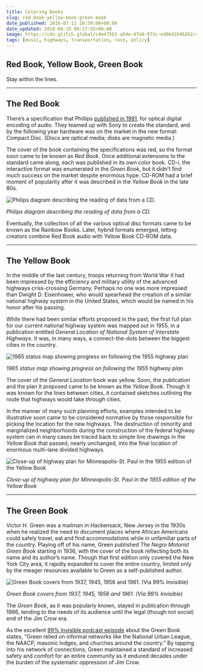 ```yaml
---
title: Coloring Books
slug: red-book-yellow-book-green-book
date_published: 2016-07-11 20:59:00+00:00
date_updated: 2018-04-15 09:17:55+00:00
image: https://cdn.glitch.global/c4e475b2-a54e-47e0-973c-ed0bd1b46262/color-books.jpeg?v=1669866330863
tags: [music, highways, transportation, race, policy]
---
```

## Red Book, Yellow Book, Green Book

Stay within the lines.

---

## The Red Book

There’s a specification that Phillips [published in 1981](http://www.philips-historische-producten.nl/cd-uk.html), for optical digital encoding of audio. They teamed up with Sony to create the standard, and by the following year hardware was on the market in the new format: Compact Disc. (Discs are optical media; disks are magnetic media.)

The cover of the book containing the specifications was red, so the format soon came to be known as *Red Book*. Once additional extensions to the standard came along, each was published in its own color book. CD-i, the interactive format was enumerated in the *Green Book*, but it didn’t find much success on the market despite enormous hype. CD-ROM had a brief moment of popularity after it was described in the *Yellow Book* in the late 80s.

![Philips diagram describing the reading of data from a CD.](https://cdn.glitch.global/c4e475b2-a54e-47e0-973c-ed0bd1b46262/cd-laser.webp?v=1669867612400 "Philips diagram describing the reading of data from a CD.")

_Philips diagram describing the reading of data from a CD._

Eventually, the collection of all the various optical disc formats came to be known as the Rainbow Books. Later, hybrid formats emerged, letting creators combine Red Book audio with Yellow Book CD-ROM data.

---

## The Yellow Book

In the middle of the last century, troops returning from World War II had been impressed by the efficiency and military utility of the advanced highways criss-crossing Germany. Perhaps no one was more impressed than Dwight D. Eisenhower, who would spearhead the creation of a similar national highway system in the United States, which would be named in his honor after his passing.

While there had been similar efforts proposed in the past, the first full plan for our current national highway system was mapped out in 1955, in a publication entitled *General Location of National System of Interstate Highways*. It was, in many ways, a connect-the-dots between the biggest cities in the country.

![1965 status map showing progress on following the 1955 highway plan](https://cdn.glitch.global/c4e475b2-a54e-47e0-973c-ed0bd1b46262/1965-highway-status.gif?v=1669867612039 "1965 status map showing progress on following the 1955 highway plan")

_1965 status map showing progress on following the 1955 highway plan_

The cover of the *General Location* book was yellow. Soon, the publication and the plan it proposed came to be known as the *Yellow Book*. Though it was known for the lines between cities, it contained sketches outlining the route that highways would take *through* cities.

In the manner of many such planning efforts, examples intended to be illustrative soon came to be considered normative by those responsible for picking the location for the new highways. The destruction of minority and marginalized neighborhoods during the construction of the federal highway system can in many cases be traced back to simple line drawings in the *Yellow Book* that passed, nearly unchanged, into the final location of enormous multi-lane divided highways.

![Close-up of highway plan for Minneapolis-St. Paul in the 1955 edition of the Yellow Book](https://cdn.glitch.global/c4e475b2-a54e-47e0-973c-ed0bd1b46262/minneapolis-highways.webp?v=1669867611747 "Close-up of highway plan for Minneapolis-St. Paul in the 1955 edition of the Yellow Book")

_Close-up of highway plan for Minneapolis-St. Paul in the 1955 edition of the Yellow Book_

---

## The Green Book

Victor H. Green was a mailman in Hackensack, New Jersey in the 1930s when he realized the need to document places where African Americans could safely travel, eat and find accommodations while in unfamiliar parts of the country. Playing off of his name, Green published *The Negro Motorist Green Book* starting in 1936, with the cover of the book reflecting both its name and its author’s name. Though that first edition only covered the New York City area, it rapidly expanded to cover the entire country, limited only by the meager resources available to Green as a self-published author.

![Green Book covers from 1937, 1945, 1956 and 1961. (Via 99% Invisible)](https://cdn.glitch.global/c4e475b2-a54e-47e0-973c-ed0bd1b46262/green-books.webp?v=1669867611433 "Green Book covers from 1937, 1945, 1956 and 1961. Via 99% Invisible")

_Green Book covers from 1937, 1945, 1956 and 1961. (Via 99% Invisible)_

The *Green Book*, as it was popularly known, stayed in publication through 1966, tending to the needs of its audience until the legal (though not social) end of the Jim Crow era.

As the excellent [99% Invisible podcast episode](https://99percentinvisible.org/episode/the-green-book/) about the Green Book states, “Green relied on informal networks like the National Urban League, the NAACP, masonic lodges, and churches around the country.” By tapping into his network of connections, Green maintained a standard of increased safety and comfort for an entire community as it endured decades under the burden of the systematic oppression of Jim Crow.
